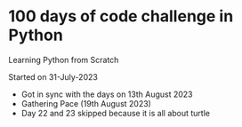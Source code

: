 <h1>100 days of code challenge in Python</h1>
Learning Python from Scratch

Started on 31-July-2023
<ul>
    <li>Got in sync with the days on 13th August 2023</li>
    <li>Gathering Pace (19th August 2023)</li>    
    <li>Day 22 and 23 skipped because it is all about turtle</li>    
</ul>
